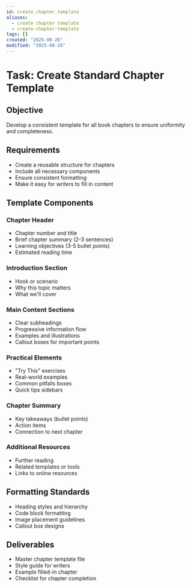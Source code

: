 ```yaml
---
id: create_chapter_template
aliases:
  - create chapter template
  - create-chapter-template
tags: []
created: "2025-08-26"
modified: "2025-08-26"
---
```


# Task: Create Standard Chapter Template

## Objective

Develop a consistent template for all book chapters to ensure uniformity and completeness.

## Requirements

- Create a reusable structure for chapters
- Include all necessary components
- Ensure consistent formatting
- Make it easy for writers to fill in content

## Template Components

### Chapter Header

- Chapter number and title
- Brief chapter summary (2-3 sentences)
- Learning objectives (3-5 bullet points)
- Estimated reading time

### Introduction Section

- Hook or scenario
- Why this topic matters
- What we'll cover

### Main Content Sections

- Clear subheadings
- Progressive information flow
- Examples and illustrations
- Callout boxes for important points

### Practical Elements

- "Try This" exercises
- Real-world examples
- Common pitfalls boxes
- Quick tips sidebars

### Chapter Summary

- Key takeaways (bullet points)
- Action items
- Connection to next chapter

### Additional Resources

- Further reading
- Related templates or tools
- Links to online resources

## Formatting Standards

- Heading styles and hierarchy
- Code block formatting
- Image placement guidelines
- Callout box designs

## Deliverables

- Master chapter template file
- Style guide for writers
- Example filled-in chapter
- Checklist for chapter completion

